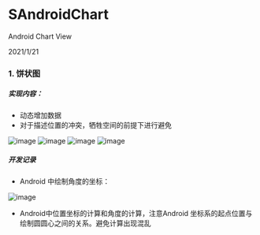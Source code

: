 # SAndroidChart
Android Chart View

2021/1/21
### 1. 饼状图
##### 实现内容：
- 动态增加数据
- 对于描述位置的冲突，牺牲空间的前提下进行避免

![image](https://img2018.cnblogs.com/blog/709594/202001/709594-20200121093213293-304244150.png)
![image](https://img2018.cnblogs.com/blog/709594/202001/709594-20200121093816711-1778321946.jpg)
![image](https://img2018.cnblogs.com/blog/709594/202001/709594-20200121093834855-266382579.jpg)
![image](https://img2018.cnblogs.com/blog/709594/202001/709594-20200121093846326-859017021.jpg)

##### 开发记录
- Android 中绘制角度的坐标：

![image](https://img2018.cnblogs.com/blog/709594/202001/709594-20200121101935463-355770924.png)

- Android中位置坐标的计算和角度的计算，注意Android 坐标系的起点位置与绘制圆圆心之间的关系。避免计算出现混乱
